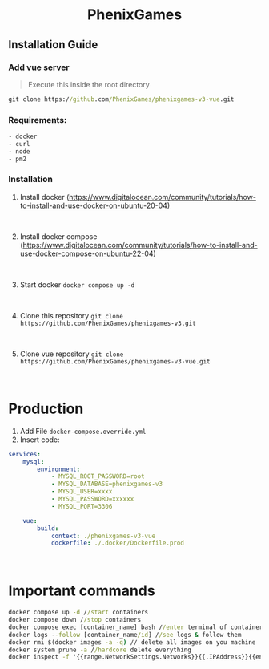 # <center>**PhenixGames**</center>

## **Installation Guide**

### **Add vue server**

> Execute this inside the root directory

```cmd
git clone https://github.com/PhenixGames/phenixgames-v3-vue.git
```

### **Requirements:**

```txt
- docker
- curl
- node
- pm2
```

### Installation

1. Install docker (<https://www.digitalocean.com/community/tutorials/how-to-install-and-use-docker-on-ubuntu-20-04>)

<br>

2. Install docker compose (<https://www.digitalocean.com/community/tutorials/how-to-install-and-use-docker-compose-on-ubuntu-22-04>)

<br>

3. Start docker `docker compose up -d`

<br>

4. Clone this repository `git clone https://github.com/PhenixGames/phenixgames-v3.git `

<br>

5. Clone vue repository `git clone https://github.com/PhenixGames/phenixgames-v3-vue.git `

<br>

# Production

1. Add File `docker-compose.override.yml`
2. Insert code:

```yml
services:
    mysql:
        environment:
            - MYSQL_ROOT_PASSWORD=root
            - MYSQL_DATABASE=phenixgames-v3
            - MYSQL_USER=xxxx
            - MYSQL_PASSWORD=xxxxxx
            - MYSQL_PORT=3306

    vue:
        build:
            context: ./phenixgames-v3-vue
            dockerfile: ./.docker/Dockerfile.prod
```

<br>

# **Important commands**

```cmd
docker compose up -d //start containers
docker compose down //stop containers
docker compose exec [container_name] bash //enter terminal of container
docker logs --follow [container_name/id] //see logs & follow them
docker rmi $(docker images -a -q) // delete all images on you machine
docker system prune -a //hardcore delete everything
docker inspect -f '{{range.NetworkSettings.Networks}}{{.IPAddress}}{{end}}' name_or_id //get ip of container
```

```

```
